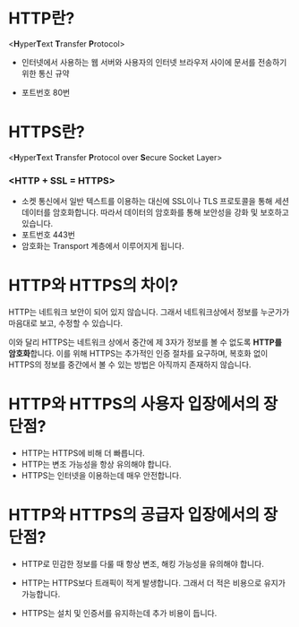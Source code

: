 # HTTP란?

<**H**yper**T**ext **T**ransfer **P**rotocol>

* 인터넷에서 사용하는 웹 서버와 사용자의 인터넷 브라우저 사이에 문서를 전송하기 위한 통신 규약

* 포트번호 80번



# HTTPS란?

<**H**yper**T**ext **T**ransfer **P**rotocol over **S**ecure Socket Layer>

 ### <HTTP + SSL = HTTPS>

* 소켓 통신에서 일반 텍스트를 이용하는 대신에 SSL이나 TLS 프로토콜을 통해 세션 데이터를 암호화합니다. 따라서 데이터의 암호화를 통해 보안성을 강화 및 보호하고 있습니다.
* 포트번호 443번
* 암호화는 Transport 계층에서 이루어지게 됩니다.



# HTTP와 HTTPS의 차이?

HTTP는 네트워크 보안이 되어 있지 않습니다. 그래서 네트워크상에서 정보를 누군가가 마음대로 보고, 수정할 수 있습니다. 

이와 달리 HTTPS는 네트워크 상에서 중간에 제 3자가 정보를 볼 수 없도록 **HTTP를 암호화**합니다. 이를 위해 HTTPS는 추가적인 인증 절차를 요구하며, 복호화 없이 HTTPS의 정보를 중간에서 볼 수 있는 방법은 아직까지 존재하지 않습니다.

### 



# HTTP와 HTTPS의 사용자 입장에서의 장단점?

- HTTP는 HTTPS에 비해 더 빠릅니다.
- HTTP는 변조 가능성을 항상 유의해야 합니다.
- HTTPS는 인터넷을 이용하는데 매우 안전합니다.





# HTTP와 HTTPS의 공급자 입장에서의 장단점?

- HTTP로 민감한 정보를 다룰 때 항상 변조, 해킹 가능성을 유의해야 합니다.

- HTTP는 HTTPS보다 트래픽이 적게 발생합니다. 그래서 더 적은 비용으로 유지가 가능합니다.

- HTTPS는 설치 및 인증서를 유지하는데 추가 비용이 듭니다.

  
